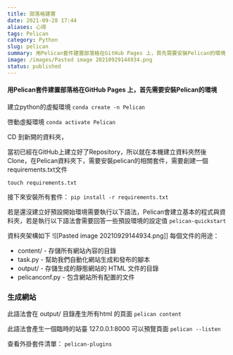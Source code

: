 ```yaml
---
title: 部落格建置
date: 2021-09-28 17:44
aliases: 心得 
tags: Pelican
category: Python
slug: pelican
summary: 用Pelican套件建置部落格在GitHub Pages 上，首先需要安裝Pelican的環境
image: /images/Pasted image 20210929144934.png
status: published
---
```





#### 用Pelican套件建置部落格在GitHub Pages 上，首先需要安裝Pelican的環境

建立python的虛擬環境
`conda create -n Pelican`

啓動虛擬環境
`conda activate Pelican`

CD 到新開的資料夾，

當初已經在GitHub上建立好了Repository，所以就在本機建立資料夾然後Clone，在Pelican資料夾下，需要安裝pelican的相關套件，需要創建一個requirements.txt文件

`touch requirements.txt`

接下來安裝所有套件：
`pip install -r requirements.txt`

若是還沒建立好預設開始環境需要執行以下語法，Pelican會建立基本的程式與資料夾，若是執行以下語法會需要回答一些預設環境的設定值
`pelican-quickstart`


資料夾架構如下
![[Pasted image 20210929144934.png]]
每個文件的用途：

* content/ - 存儲所有網站內容的目錄
* task.py - 幫助我們自動化網站生成和發布的腳本
* output/ - 存儲生成的靜態網站的 HTML 文件的目錄
* pelicanconf.py - 包含網站所有配置的文件

### 生成網站

此語法會在 output/ 目錄產生所有html 的頁面
`pelican content`

此語法會產生一個臨時的站臺 127.0.0.1:8000 可以預覽頁面
`pelican --listen`


查看外掛套件清單：
``pelican-plugins``